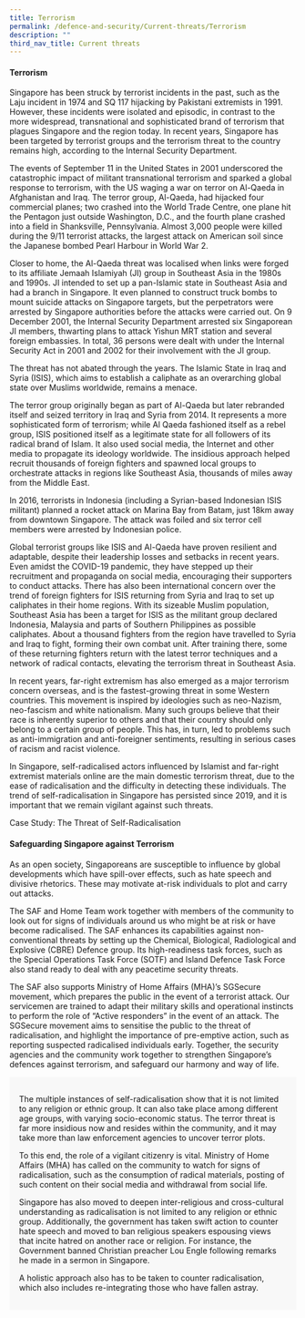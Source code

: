 ```yaml
---
title: Terrorism
permalink: /defence-and-security/Current-threats/Terrorism
description: ""
third_nav_title: Current threats
---
```

#### Terrorism 

Singapore has been struck by terrorist incidents in the past, such as the Laju incident in 1974 and SQ 117 hijacking by Pakistani extremists in 1991. However, these incidents were isolated and episodic, in contrast to the more widespread, transnational and sophisticated brand of terrorism that plagues Singapore and the region today. In recent years, Singapore has been targeted by terrorist groups and the terrorism threat to the country remains high, according to the Internal Security Department.

The events of September 11 in the United States in 2001 underscored the catastrophic impact of militant transnational terrorism and sparked a global response to terrorism, with the US waging a war on terror on Al-Qaeda in Afghanistan and Iraq. The terror group, Al-Qaeda, had hijacked four commercial planes; two crashed into the World Trade Centre, one plane hit the Pentagon just outside Washington, D.C., and the fourth plane crashed into a field in Shanksville, Pennsylvania.  Almost 3,000 people were killed during the 9/11 terrorist attacks, the largest attack on American soil since the Japanese bombed Pearl Harbour in World War 2.

Closer to home, the Al-Qaeda threat was localised when links were forged to its affiliate Jemaah Islamiyah (JI) group in Southeast Asia in the 1980s and 1990s. JI intended to set up a pan-Islamic state in Southeast Asia and had a branch in Singapore. It even planned to construct truck bombs to mount suicide attacks on Singapore targets, but the perpetrators were arrested by Singapore authorities before the attacks were carried out. On 9 December 2001, the Internal Security Department arrested six Singaporean JI members, thwarting plans to attack Yishun MRT station and several foreign embassies. In total, 36 persons were dealt with under the Internal Security Act in 2001 and 2002 for their involvement with the JI group.

The threat has not abated through the years. The Islamic State in Iraq and Syria (ISIS), which aims to establish a caliphate as an overarching global state over Muslims worldwide, remains a menace. 

The terror group originally began as part of Al-Qaeda but later rebranded itself and seized territory in Iraq and Syria from 2014. It represents a more sophisticated form of terrorism; while Al Qaeda fashioned itself as a rebel group, ISIS positioned itself as a legitimate state for all followers of its radical brand of Islam. It also used social media, the Internet and other media to propagate its ideology worldwide. The insidious approach helped recruit thousands of foreign fighters and spawned local groups to orchestrate attacks in regions like Southeast Asia, thousands of miles away from the Middle East.

In 2016, terrorists in Indonesia (including a Syrian-based Indonesian ISIS militant) planned a rocket attack on Marina Bay from Batam, just 18km away from downtown Singapore. The attack was foiled and six terror cell members were arrested by Indonesian police.

Global terrorist groups like ISIS and Al-Qaeda have proven resilient and adaptable, despite their leadership losses and setbacks in recent years. Even amidst the COVID-19 pandemic, they have stepped up their recruitment and propaganda on social media, encouraging their supporters to conduct attacks. There has also been international concern over the trend of foreign fighters for ISIS returning from Syria and Iraq to set up caliphates in their home regions. With its sizeable Muslim population, Southeast Asia has been a target for ISIS as the militant group declared Indonesia, Malaysia and parts of Southern Philippines as possible caliphates. About a thousand fighters from the region have travelled to Syria and Iraq to fight, forming their own combat unit. After training there, some of these returning fighters return with the latest terror techniques and a network of radical contacts, elevating the terrorism threat in Southeast Asia. 

In recent years, far-right extremism has also emerged as a major terrorism concern overseas, and is the fastest-growing threat in some Western countries. This movement is inspired by ideologies such as neo-Nazism, neo-fascism and white nationalism. Many such groups believe that their race is inherently superior to others and that their country should only belong to a certain group of people. This has, in turn, led to problems such as anti-immigration and anti-foreigner sentiments, resulting in serious cases of racism and racist violence. 

In Singapore, self-radicalised actors influenced by Islamist and far-right extremist materials online are the main domestic terrorism threat, due to the ease of radicalisation and the difficulty in detecting these individuals. The trend of self-radicalisation in Singapore has persisted since 2019, and it is important that we remain vigilant against such threats. 

Case Study: The Threat of Self-Radicalisation

#### Safeguarding Singapore against Terrorism
As an open society, Singaporeans are susceptible to influence by global developments which have spill-over effects, such as hate speech and divisive rhetorics. These may motivate at-risk individuals to plot and carry out attacks. 

The SAF and Home Team work together with members of the community to look out for signs of individuals around us who might be at risk or have become radicalised. The SAF enhances its capabilities against non-conventional threats by setting up the Chemical, Biological, Radiological and Explosive (CBRE) Defence group. Its high-readiness task forces, such as the Special Operations Task Force (SOTF) and Island Defence Task Force also stand ready to deal with any peacetime security threats. 

The SAF also supports Ministry of Home Affairs (MHA)’s SGSecure movement, which prepares the public in the event of a terrorist attack. Our servicemen are trained to adapt their military skills and operational instincts to perform the role of “Active responders” in the event of an attack. The SGSecure movement aims to sensitise the public to the threat of radicalisation, and highlight the importance of pre-emptive action, such as reporting suspected radicalised individuals early. Together, the security agencies and the community work together to strengthen Singapore’s defences against terrorism, and safeguard our harmony and way of life.

<div style="border:0px solid #0505f8;background-color:#f8f8f8;padding:1.2em;">

The multiple instances of self-radicalisation show that it is not limited to any religion or ethnic group. It can also take place among different age groups, with varying socio-economic status. The terror threat is far more insidious now and resides within the community, and it may take more than law enforcement agencies to uncover terror plots. 

To this end, the role of a vigilant citizenry is vital. Ministry of Home Affairs (MHA) has called on the community to watch for signs of radicalisation, such as the consumption of radical materials, posting of such content on their social media and withdrawal from social life.

Singapore has also moved to deepen inter-religious and cross-cultural understanding as radicalisation is not limited to any religion or ethnic group. Additionally, the government has taken swift action to counter hate speech and moved to ban religious speakers espousing views that incite hatred on another race or religion. For instance, the Government banned Christian preacher Lou Engle following remarks he made in a sermon in Singapore.

A holistic approach also has to be taken to counter radicalisation, which also includes re-integrating those who have fallen astray.
</div>